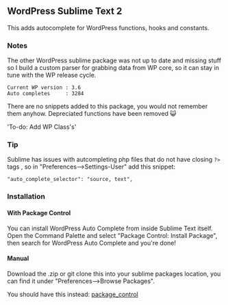 ## WordPress Sublime Text 2

This adds autocomplete for WordPress functions, hooks and constants.

### Notes

The other WordPress sublime package was not up to date and missing stuff so I build a custom parser for grabbing data from WP core, so it can stay in tune with the WP release cycle.

    Current WP version : 3.6  
    Auto completes     : 3284

There are no snippets added to this package, you would not remember them anyhow. Depreciated functions have been removed :smiley_cat:  

'To-do: Add WP Class's' 

### Tip

Sublime has issues with autcompleting php files that do not have closing `?>` tags , so in "Preferences-->Settings-User" add this snippet:

    "auto_complete_selector": "source, text",

### Installation

#### With Package Control

You can install WordPress Auto Complete from inside Sublime Text itself. Open the Command Palette and select "Package Control: Install Package", then search for WordPress Auto Complete and you're done!

#### Manual
  
Download the .zip or git clone this into your sublime packages location, you can find it under "Preferences-->Browse Packages".
   
You should have this instead: [package_control](http://wbond.net/sublime_packages/package_control)